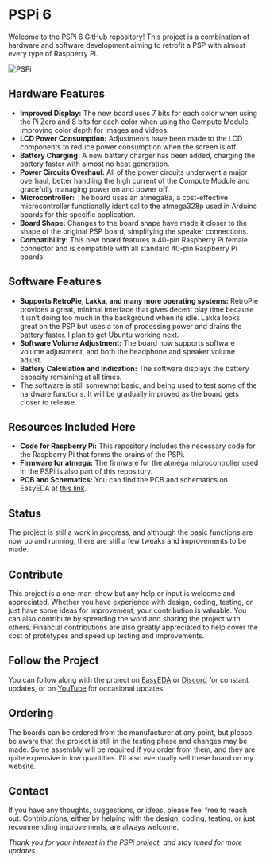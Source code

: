 # PSPi 6
Welcome to the PSPi 6 GitHub repository! This project is a combination of hardware and software development aiming to retrofit a PSP with almost every type of Raspberry Pi.

![PSPi](https://othermod.com/wp-content/uploads/IMG_8727.jpg)

## Hardware Features
- **Improved Display:** The new board uses 7 bits for each color when using the Pi Zero and 8 bits for each color when using the Compute Module, improving color depth for images and videos.
- **LCD Power Consumption:** Adjustments have been made to the LCD components to reduce power consumption when the screen is off.
- **Battery Charging:** A new battery charger has been added, charging the battery faster with almost no heat generation.
- **Power Circuits Overhaul:** All of the power circuits underwent a major overhaul, better handling the high current of the Compute Module and gracefully managing power on and power off.
- **Microcontroller:** The board uses an atmega8a, a cost-effective microcontroller functionally identical to the atmega328p used in Arduino boards for this specific application.
- **Board Shape:** Changes to the board shape have made it closer to the shape of the original PSP board, simplifying the speaker connections.
- **Compatibility:** This new board features a 40-pin Raspberry Pi female connector and is compatible with all standard 40-pin Raspberry Pi boards.

## Software Features
- **Supports RetroPie, Lakka, and many more operating systems:** RetroPie provides a great, minimal interface that gives decent play time because it isn’t doing too much in the background when its idle. Lakka looks great on the PSP but uses a ton of processing power and drains the battery faster. I plan to get Ubuntu working next.
- **Software Volume Adjustment:** The board now supports software volume adjustment, and both the headphone and speaker volume adjust.
- **Battery Calculation and Indication:** The software displays the battery capacity remaining at all times.
- The software is still somewhat basic, and being used to test some of the hardware functions. It will be gradually improved as the board gets closer to release.

## Resources Included Here
- **Code for Raspberry Pi:** This repository includes the necessary code for the Raspberry Pi that forms the brains of the PSPi.
- **Firmware for atmega:** The firmware for the atmega microcontroller used in the PSPi is also part of this repository.
- **PCB and Schematics:** You can find the PCB and schematics on EasyEDA at [this link](https://oshwlab.com/adamseamster/pspi-zero-version-5_copy_copy).

## Status
The project is still a work in progress, and although the basic functions are now up and running, there are still a few tweaks and improvements to be made.

## Contribute
This project is a one-man-show but any help or input is welcome and appreciated. Whether you have experience with design, coding, testing, or just have some ideas for improvement, your contribution is valuable. You can also contribute by spreading the word and sharing the project with others. Financial contributions are also greatly appreciated to help cover the cost of prototypes and speed up testing and improvements.

## Follow the Project
You can follow along with the project on [EasyEDA](https://oshwlab.com/adamseamster/pspi-zero-version-5_copy_copy) or [Discord](https://discord.gg/V96c3JC) for constant updates, or on [YouTube](youtube.com/othermod) for occasional updates.

## Ordering
The boards can be ordered from the manufacturer at any point, but please be aware that the project is still in the testing phase and changes may be made. Some assembly will be required if you order from them, and they are quite expensive in low quantities. I'll also eventually sell these board on my website.

## Contact
If you have any thoughts, suggestions, or ideas, please feel free to reach out. Contributions, either by helping with the design, coding, testing, or just recommending improvements, are always welcome.

*Thank you for your interest in the PSPi project, and stay tuned for more updates.*
